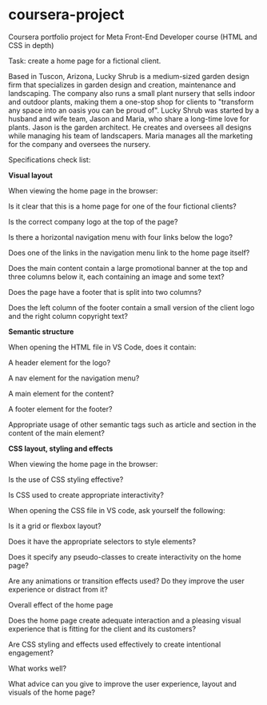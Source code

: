 # coursera-project
Coursera portfolio project for Meta Front-End Developer course (HTML and CSS in depth)

Task: create a home page for a fictional client.

Based in Tuscon, Arizona, Lucky Shrub is a medium-sized garden design firm that specializes in garden design and creation, maintenance and landscaping.
The company also runs a small plant nursery that sells indoor and outdoor plants,
making them a one-stop shop for clients to "transform any space into an oasis you can be proud of".
Lucky Shrub was started by a husband and wife team, Jason and Maria, who share a long-time love for plants.
Jason is the garden architect. He creates and oversees all designs while managing his team of landscapers.
Maria manages all the marketing for the company and oversees the nursery.

Specifications check list:

**Visual layout**

When viewing the home page in the browser:

Is it clear that this is a home page for one of the four fictional clients?

Is the correct company logo at the top of the page?

Is there a horizontal navigation menu with four links below the logo?

Does one of the links in the navigation menu link to the home page itself?

Does the main content contain a large promotional banner at the top and three columns below it, each containing an image and some text?

Does the page have a footer that is split into two columns?

Does the left column of the footer contain a small version of the client logo and the right column copyright text?

**Semantic structure**

When opening the HTML file in VS Code, does it contain:

A header element for the logo?

A nav element for the navigation menu?

A main element for the content?

A footer element for the footer?

Appropriate usage of other semantic tags such as article and section in the content of the main element?

  
**CSS layout, styling and effects**

When viewing the home page in the browser:

Is the use of CSS styling effective?

Is CSS used to create appropriate interactivity?

When opening the CSS file in VS code, ask yourself the following:

Is it a grid or flexbox layout?

Does it have the appropriate selectors to style elements?

Does it specify any pseudo-classes to create interactivity on the home page?

Are any animations or transition effects used? Do they improve the user experience or distract from it?

Overall effect of the home page

Does the home page create adequate interaction and a pleasing visual experience that is fitting for the client and its customers? 

Are CSS styling and effects used effectively to create intentional engagement? 

What works well? 

What advice can you give to improve the user experience, layout and visuals of the home page?
